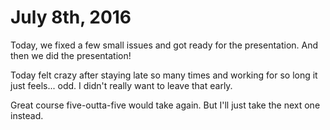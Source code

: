 # July 8th, 2016

Today, we fixed a few small issues and got ready for the presentation. And then we did the presentation!

Today felt crazy after staying late so many times and working for so long it just feels... odd. I didn't really want to leave that early.

Great course five-outta-five would take again. But I'll just take the next one instead.
